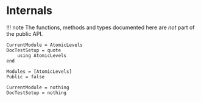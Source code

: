 # Internals

!!! note
    The functions, methods and types documented here are _not_ part of the public API.

```@meta
CurrentModule = AtomicLevels
DocTestSetup = quote
    using AtomicLevels
end
```

```@autodocs
Modules = [AtomicLevels]
Public = false
```

```@meta
CurrentModule = nothing
DocTestSetup = nothing
```
